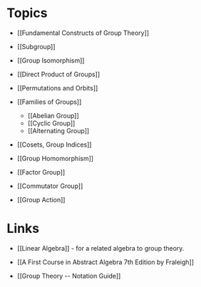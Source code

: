 # Topics
* [[Fundamental Constructs of Group Theory]]
* [[Subgroup]]
* [[Group Isomorphism]]
* [[Direct Product of Groups]]
* [[Permutations and Orbits]]

* [[Families of Groups]]
	* [[Abelian Group]]
	* [[Cyclic Group]]
	* [[Alternating Group]]

* [[Cosets, Group Indices]]
* [[Group Homomorphism]]
* [[Factor Group]]
* [[Commutator Group]]

* [[Group Action]]

# Links
* [[Linear Algebra]] - for a related algebra to group theory.

* [[A First Course in Abstract Algebra 7th Edition by Fraleigh]]
* [[Group Theory -- Notation Guide]]